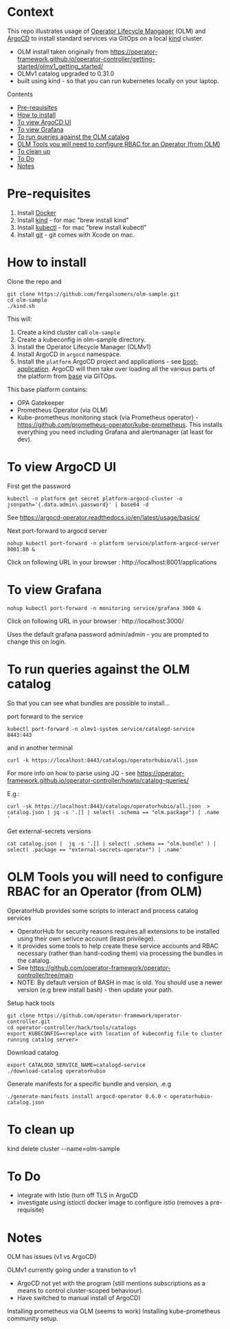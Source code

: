 <!---
Copyright (c) [2024] Fergal Somers
Licensed under the Apache License, Version 2.0 (the "License");
you may not use this file except in compliance with the License.
You may obtain a copy of the License at

     http://www.apache.org/licenses/LICENSE-2.0
 
 Unless required by applicable law or agreed to in writing, software
 distributed under the License is distributed on an "AS IS" BASIS,
 WITHOUT WARRANTIES OR CONDITIONS OF ANY KIND, either express or implied.
 See the License for the specific language governing permissions and
 limitations under the License.
-->

# Context  <!-- omit from toc -->
This repo illustrates usage of [Operator Lifecycle Mangager](https://operator-framework.github.io/operator-controller/) (OLM) and [ArgoCD](https://argo-cd.readthedocs.io/en/stable/) to install standard services via GitOps
on a local [kind](https://kind.sigs.k8s.io/) cluster.

- OLM install taken originally from https://operator-framework.github.io/operator-controller/getting-started/olmv1_getting_started/
- OLMv1 catalog upgraded to 0.31.0
- built using kind - so that you can run kubernetes locally on your laptop.

Contents

- [Pre-requisites](#pre-requisites)
- [How to install](#how-to-install)
- [To view ArgoCD UI](#to-view-argocd-ui)
- [To view Grafana](#to-view-grafana)
- [To run queries against the OLM catalog](#to-run-queries-against-the-olm-catalog)
- [OLM Tools you will need to configure RBAC for an Operator (from OLM)](#olm-tools-you-will-need-to-configure-rbac-for-an-operator-from-olm)
- [To clean up](#to-clean-up)
- [To Do](#to-do)
- [Notes](#notes)


# Pre-requisites

1. Install [Docker](https://docs.docker.com/engine/install/)
1. Install [kind](https://kind.sigs.k8s.io/) - for mac "brew install kind"
1. Install [kubectl](https://kubernetes.io/docs/reference/kubectl/) - for mac "brew install kubectl"
1. Install [git](https://git-scm.com/) - git comes with Xcode on mac. 

# How to install

Clone the repo and 

```
git clone https://github.com/fergalsomers/olm-sample.git
cd olm-sample
./kind.sh
```

This will:

1. Create a kind cluster call `olm-sample`
1. Create a kubeconfig in olm-sample directory. 
1. Install the Operator Lifecycle Manager (OLMv1)
1. Install ArgoCD in `argocd` namespace. 
1. Install the `platform` ArgoCD project and applications - see [boot-application](/boot-application/). ArgoCD will then take over loading all the various parts of the platform from [base](/base/) via GITOps. 

This base platform contains:

- OPA Gatekeeper 
- Prometheus Operator (via OLM) 
- Kube-prometheus monitoring stack (via Prometheus operator) - https://github.com/prometheus-operator/kube-prometheus. This installs everything you need including Grafana and alertmanager (at least for dev). 

# To view ArgoCD UI

First get the password

```
kubectl -n platform get secret platform-argocd-cluster -o jsonpath='{.data.admin\.password}' | base64 -d
```

See https://argocd-operator.readthedocs.io/en/latest/usage/basics/


Next port-forward to argocd server

```
nohup kubectl port-forward -n platform service/platform-argocd-server 8001:80 &
```

Click on following URL in your browser : http://localhost:8001/applications


# To view Grafana

```
nohup kubectl port-forward -n monitoring service/grafana 3000 &
```

Click on following URL in your browser : http://localhost:3000/

Uses the default grafana password admin/admin - you are prompted to change this on login.


# To run queries against the OLM catalog

So that you can see what bundles are possible to install...

port forward to the service

```
kubectl port-forward -n olmv1-system service/catalogd-service  8443:443
```

and in another terminal

```
curl -k https://localhost:8443/catalogs/operatorhubio/all.json 
```

For more info on how to parse using JQ - see https://operator-framework.github.io/operator-controller/howto/catalog-queries/

E.g.:

```
curl -sk https://localhost:8443/catalogs/operatorhubio/all.json  > catalog.json | jq -s '.[] | select( .schema == "olm.package") | .name '

```

Get external-secrets versions

```
cat catalog.json |  jq -s '.[] | select( .schema == "olm.bundle" ) | select( .package == "external-secrets-operator") | .name'
```

# OLM Tools you will need to configure RBAC for an Operator (from OLM)

OperatorHub provides some scripts to interact and process catalog services  
- OperatorHub for security reasons requires all extensions to be installed using their own serivce account (least privilege). 
- It provides some tools to help create these service accounts and RBAC necessary (rather than hand-coding them) via processing the bundles in the catalog. 
- See https://github.com/operator-framework/operator-controller/tree/main
- NOTE: By default version of BASH in mac is old. You should use a newer version (e.g brew install bash) - then update your path. 

Setup hack tools

```
git clone https://github.com/operator-framework/operator-controller.git
cd operator-controller/hack/tools/catalogs
export KUBECONFIG=<replace with location of kubeconfig file to cluster running catalog server>
```

Download catalog 

```
export CATALOGD_SERVICE_NAME=catalogd-service
./download-catalog operatorhubio
```

Generate manifests for a specific bundle and version, .e.g 

```
./generate-manifests install argocd-operator 0.6.0 < operatorhubio-catalog.json
```

# To clean up

kind delete cluster --name=olm-sample

# To Do

- integrate with Istio (turn off TLS in ArgoCD
- investigate using istioctl docker image to configure istio (removes a pre-requisite)

# Notes

OLM has issues (v1 vs ArgoCD)

OLMv1 currently going under a transtion to v1 
- ArgoCD not yet with the program (still mentions subscriptions as a means to control cluster-scoped behaviour). 
- Have switched to manual install of ArgoCD)

Installing prometheus via OLM (seems to work)
Installing kube-prometheus community setup. 
